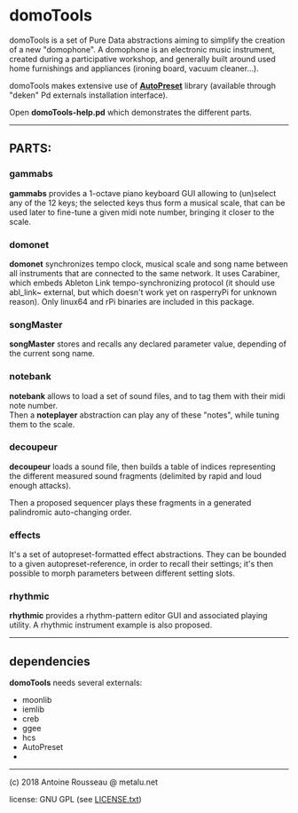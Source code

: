 # domoTools

domoTools is a set of Pure Data abstractions aiming to simplify the creation of a new "domophone". A domophone is an electronic music instrument, created during a participative workshop, and generally built around used home furnishings and appliances (ironing board, vacuum cleaner...).

domoTools makes extensive use of [**AutoPreset**](<https://github.com/MetaluNet/AutoPreset>) library (available through "deken" Pd externals installation interface).

Open **domoTools-help.pd** which demonstrates the different parts.

-------------
## PARTS:

### gammabs
**gammabs** provides a 1-octave piano keyboard GUI allowing to (un)select any of the 12 keys; the selected keys thus form a musical scale, that can be used later to fine-tune a given midi note number, bringing it closer to the scale.

### domonet
**domonet** synchronizes tempo clock, musical scale and song name between all instruments that are connected to the same network. It uses Carabiner, which embeds Ableton Link tempo-synchronizing protocol (it should use abl_link~ external, but which doesn't work yet on rasperryPi for unknown reason). Only linux64 and rPi binaries are included in this package. 

### songMaster
**songMaster** stores and recalls any declared parameter value, depending of the current song name.

### notebank
**notebank** allows to load a set of sound files, and to tag them with their midi note number.  
Then a **noteplayer** abstraction can play any of these "notes", while tuning them to the scale.

### decoupeur
**decoupeur** loads a sound file, then builds a table of indices representing the different measured sound fragments (delimited by rapid and loud enough attacks).

Then a proposed sequencer plays these fragments in a generated palindromic auto-changing order.

### effects
It's a set of autopreset-formatted effect abstractions.
They can be bounded to a given autopreset-reference, in order to recall their settings; it's then possible to morph parameters between different setting slots.

### rhythmic
**rhythmic** provides a rhythm-pattern editor GUI and associated playing utility. A rhythmic instrument example is also proposed.

--------------
## dependencies
**domoTools** needs several externals:

- moonlib
- iemlib
- creb
- ggee
- hcs
- AutoPreset
- 
---------------
(c) 2018 Antoine Rousseau @ metalu.net

license: GNU GPL (see [LICENSE.txt](LICENSE.txt)) 
